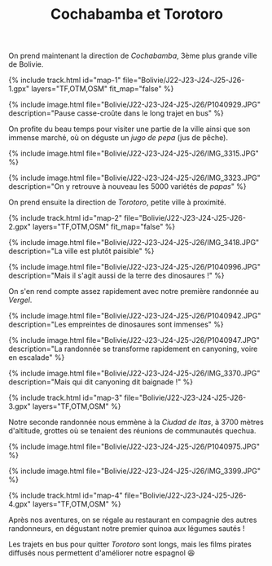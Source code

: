﻿---
title: "Cochabamba et Torotoro"
permalink: /Bolivie/J22-J23-J24-J25-J26/
sidebar:
  nav: "bolivie"
enable_tracks: true
---

On prend maintenant la direction de *Cochabamba*, 3ème plus grande ville de Bolivie.

{% include track.html id="map-1" file="Bolivie/J22-J23-J24-J25-J26-1.gpx" layers="TF,OTM,OSM" fit_map="false" %}

{% include image.html file="Bolivie/J22-J23-J24-J25-J26/P1040929.JPG" description="Pause casse-croûte dans le long trajet en bus" %}

On profite du beau temps pour visiter une partie de la ville ainsi que son immense marché, où on déguste un *jugo de pepa* (jus de pêche).

{% include image.html file="Bolivie/J22-J23-J24-J25-J26/IMG_3315.JPG" %}

{% include image.html file="Bolivie/J22-J23-J24-J25-J26/IMG_3323.JPG" description="On y retrouve à nouveau les 5000 variétés de *papas*" %}

On prend ensuite la direction de *Torotoro*, petite ville à proximité.

{% include track.html id="map-2" file="Bolivie/J22-J23-J24-J25-J26-2.gpx" layers="TF,OTM,OSM" fit_map="false" %}

{% include image.html file="Bolivie/J22-J23-J24-J25-J26/IMG_3418.JPG" description="La ville est plutôt paisible" %}

{% include image.html file="Bolivie/J22-J23-J24-J25-J26/P1040996.JPG" description="Mais il s'agit aussi de la terre des dinosaures !" %}

On s'en rend compte assez rapidement avec notre première randonnée au *Vergel*.

{% include image.html file="Bolivie/J22-J23-J24-J25-J26/P1040942.JPG" description="Les empreintes de dinosaures sont immenses" %}

{% include image.html file="Bolivie/J22-J23-J24-J25-J26/P1040947.JPG" description="La randonnée se transforme rapidement en canyoning, voire en escalade" %}

{% include image.html file="Bolivie/J22-J23-J24-J25-J26/IMG_3370.JPG" description="Mais qui dit canyoning dit baignade !" %}

{% include track.html id="map-3" file="Bolivie/J22-J23-J24-J25-J26-3.gpx" layers="TF,OTM,OSM" %}

Notre seconde randonnée nous emmène à la *Ciudad de Itas*, à 3700 mètres d'altitude, grottes où se tenaient des réunions de communautés quechua.

{% include image.html file="Bolivie/J22-J23-J24-J25-J26/P1040975.JPG" %}

{% include image.html file="Bolivie/J22-J23-J24-J25-J26/IMG_3399.JPG" %}

{% include track.html id="map-4" file="Bolivie/J22-J23-J24-J25-J26-4.gpx" layers="TF,OTM,OSM" %}

Après nos aventures, on se régale au restaurant en compagnie des autres randonneurs, en dégustant notre premier quinoa aux légumes sautés !

Les trajets en bus pour quitter *Torotoro* sont longs, mais les films pirates diffusés nous permettent d'améliorer notre espagnol :laughing:

